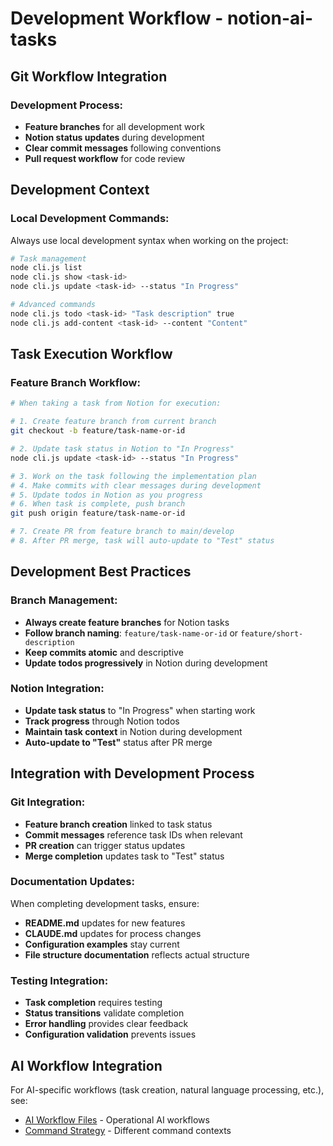 # Development Workflow - notion-ai-tasks

## Git Workflow Integration

### **Development Process:**
- **Feature branches** for all development work
- **Notion status updates** during development
- **Clear commit messages** following conventions
- **Pull request workflow** for code review

## Development Context

### **Local Development Commands:**
Always use local development syntax when working on the project:
```bash
# Task management
node cli.js list
node cli.js show <task-id>
node cli.js update <task-id> --status "In Progress"

# Advanced commands
node cli.js todo <task-id> "Task description" true
node cli.js add-content <task-id> --content "Content"
```

## Task Execution Workflow

### **Feature Branch Workflow:**
```bash
# When taking a task from Notion for execution:

# 1. Create feature branch from current branch
git checkout -b feature/task-name-or-id

# 2. Update task status in Notion to "In Progress"
node cli.js update <task-id> --status "In Progress"

# 3. Work on the task following the implementation plan
# 4. Make commits with clear messages during development
# 5. Update todos in Notion as you progress
# 6. When task is complete, push branch
git push origin feature/task-name-or-id

# 7. Create PR from feature branch to main/develop
# 8. After PR merge, task will auto-update to "Test" status
```

## Development Best Practices

### **Branch Management:**
- **Always create feature branches** for Notion tasks
- **Follow branch naming**: `feature/task-name-or-id` or `feature/short-description`
- **Keep commits atomic** and descriptive
- **Update todos progressively** in Notion during development

### **Notion Integration:**
- **Update task status** to "In Progress" when starting work
- **Track progress** through Notion todos
- **Maintain task context** in Notion during development
- **Auto-update to "Test"** status after PR merge

## Integration with Development Process

### **Git Integration:**
- **Feature branch creation** linked to task status
- **Commit messages** reference task IDs when relevant
- **PR creation** can trigger status updates
- **Merge completion** updates task to "Test" status

### **Documentation Updates:**
When completing development tasks, ensure:
- **README.md** updates for new features
- **CLAUDE.md** updates for process changes
- **Configuration examples** stay current
- **File structure documentation** reflects actual structure

### **Testing Integration:**
- **Task completion** requires testing
- **Status transitions** validate completion
- **Error handling** provides clear feedback
- **Configuration validation** prevents issues

## AI Workflow Integration

For AI-specific workflows (task creation, natural language processing, etc.), see:
- [AI Workflow Files](../../workflows/) - Operational AI workflows
- [Command Strategy](./command-strategy.md) - Different command contexts